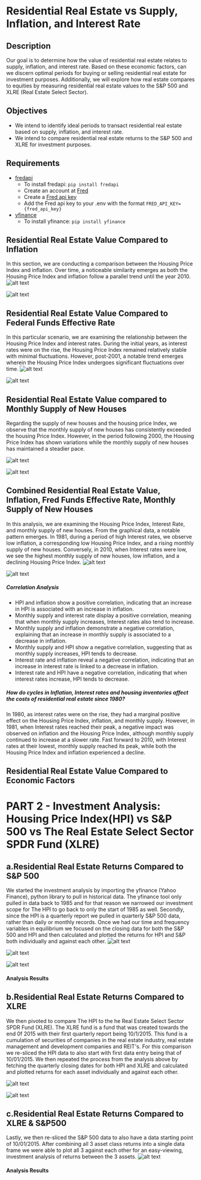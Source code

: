 # Residential Real Estate vs Supply, Inflation, and Interest Rate

## Description
Our goal is to determine how the value of residential real estate relates to supply, inflation, and interest rate.  Based on these economic factors, can we discern optimal periods for buying or selling residential real estate for investment purposes.  Additionally, we will explore how real estate compares to equities by measuring residential real estate values to the S&P 500 and XLRE (Real Estate Select Sector).

## Objectives
 - We intend to identify ideal periods to transact residential real estate based on supply, inflation, and interest rate.
 - We intend to compare residential real estate returns to the S&P 500 and XLRE for investment purposes.

## Requirements
 - [fredapi](https://github.com/mortada/fredapi)
    - To install fredapi: `pip install fredapi`
    - Create an account at [Fred](https://fred.stlouisfed.org/)
    - Create a [Fred api key](https://fredaccount.stlouisfed.org/apikeys)
    - Add the Fred api key to your .env with the format `FRED_API_KEY={fred_api_key}`
 - [yfinance](https://github.com/ranaroussi/yfinance)
    - To install yfinance: `pip install yfinance`

## Residential Real Estate Value Compared to Inflation
In this section, we are conducting a comparison between the Housing Price Index and inflation. Over time, a noticeable similarity emerges as both the Housing Price Index and inflation follow a parallel trend until the year 2010.
![alt text](https://github.com/devinrosen/project1_group1/blob/main/images/Inflation%20and%20HPI.png?raw=true)

![alt text](https://github.com/devinrosen/project1_group1/blob/main/images/Inflation%20and%20HPI%20Analysis.png?raw=ture)

## Residential Real Estate Value Compared to Federal Funds Effective Rate
In this particular scenario, we are examining the relationship between the Housing Price Index and interest rates. During the initial years, as interest rates were on the rise, the Housing Price Index remained relatively stable with minimal fluctuations. However, post-2001, a notable trend emerges wherein the Housing Price Index undergoes significant fluctuations over time.
![alt text](https://github.com/devinrosen/project1_group1/blob/main/images/Interest%20Rate%20and%20HPI.png?raw=true)

![alt text](https://github.com/devinrosen/project1_group1/blob/main/images/Interest%20Rate%20and%20HPI%20Analysis.png?raw=true)


## Residential Real Estate Value compared to Monthly Supply of New Houses
Regarding the supply of new houses and the housing price Index, we observe that the monthly supply of new houses has consistently exceeded the housing Price Index. However, in the period following 2000, the Housing Price Index has shown variations while the monthly supply of new houses has maintained a steadier pace.

![alt text](https://github.com/devinrosen/project1_group1/blob/main/images/Monthly%20Supply%20New%20House%20and%20HPI.png?raw=true)

![alt text](https://github.com/devinrosen/project1_group1/blob/main/images/House%20Monthly%20Supply%20and%20HPI%20Analysis.png?raw=true)


## Combined Residential Real Estate Value, Inflation, Fred Funds Effective Rate, Monthly Supply of New Houses
In this analysis, we are examining the Housing Price Index, Interest Rate, and monthly supply of new houses. From the graphical data, a notable pattern emerges. In 1981, during a period of high Interest rates, we observe low inflation, a corresponding low Housing Price Index, and a rising monthly supply of new houses. Conversely, in 2010, when Interest rates were low, we see the highest monthly supply of new houses, low inflation, and a declining Housing Price Index.
![alt text](https://github.com/devinrosen/project1_group1/blob/main/images/Combined%20Dataframe.png?raw=true)

![alt text](https://github.com/devinrosen/project1_group1/blob/main/images/Correlation.png?raw=true)

##### Correlation Analysis
*	HPI and inflation show a positive correlation, indicating that an increase in HPI is associated with an increase in inflation.
*	Monthly supply and interest rate display a positive correlation, meaning that when monthly supply increases, Interest rates also tend to increase.
*	Monthly supply and inflation demonstrate a negative correlation, explaining that an increase in monthly supply is associated to a decrease in inflation.
*	Monthly supply and HPI show a negative correlation, suggesting that as monthly supply increases, HPI tends to decrease.
*	Interest rate and inflation reveal a negative correlation, indicating that an increase in interest rate is linked to a decrease in inflation.
*	Interest rate and HPI have a negative correlation, indicating that when interest rates increase, HPI tends to decrease.


##### How do cycles in Inflation, Interest rates and housing inventories affect the costs of residential real estate since 1980?
In 1980, as interest rates were on the rise, they had a marginal positive effect on the Housing Price Index, inflation, and monthly supply. However, in 1981, when Interest rates reached their peak, a negative impact was observed on inflation and the Housing Price Index, although monthly supply continued to increase at a slower rate. Fast forward to 2010, with Interest rates at their lowest, monthly supply reached its peak, while both the Housing Price Index and inflation experienced a decline.


## Residential Real Estate Value Compared to Economic Factors



# PART 2 - Investment Analysis: Housing Price Index(HPI) vs S&P 500 vs The Real Estate Select Sector SPDR Fund (XLRE)

## a.Residential Real Estate Returns Compared to S&P 500
We started the investment analysis by importing the yfinance (Yahoo Finance), python library to pull in historical data. The yfinance tool only pulled in data back to 1985 and for that reason we narrowed our investment scope for The HPI to go back to only the start of 1985 as well. Secondly, since the HPI is a quarterly report we pulled in quarterly S&P 500 data, rather than daily or monthly records. Once we had our time and frequency variables in equilibrium we focused on the closing data for both the S&P 500 and HPI and then calculated and plotted the returns for HPI and S&P both individually and against each other. 
![alt text](https://github.com/devinrosen/project1_group1/blob/main/images/S&P500_Quarterly_Returns.png?raw=true)

![alt text](https://github.com/devinrosen/project1_group1/blob/main/images/HPI_Quarterly_Returns.png?raw=true)

![alt text](https://github.com/devinrosen/project1_group1/blob/main/images/S&P500_and_HPI_Returns.png?raw=true)

#### Analysis Results

## b.Residential Real Estate Returns Compared to XLRE
We then pivoted to compare The HPI to the he Real Estate Select Sector SPDR Fund (XLRE). The XLRE fund is a fund that was created towards the end 0f 2015 with their first quarterly report being 10/1/2015. This fund is a cumulation of securities of companies in the real estate industry, real estate management and development companies and REIT's. For this comparison we re-sliced the HPI data to also start with first data entry being that of 10/01/2015. We then repeated the process from the analysis above by fetching the quarterly closing dates for both HPI and XLRE and calculated and plotted returns for each asset individually and against each other.

![alt text](https://github.com/devinrosen/project1_group1/blob/main/images/XLRE_Quarterly_Reports.png?raw=true)

![alt text](https://github.com/devinrosen/project1_group1/blob/main/images/XLRE_HPI_Returns.png?raw=true)


## c.Residential Real Estate Returns Compared to XLRE & S&P500
Lastly, we then re-sliced the S&P 500 data to also have a data starting point of 10/01/2015. After combining all 3 asset class returns into a single data frame we were able to plot all 3 against each other for an easy-viewing, investment analysis of returns between the 3 assets. 
![alt text](https://github.com/devinrosen/project1_group1/blob/main/images/XLRE_HPI_SP500_Returns.png?raw=true)




#### Analysis Results
